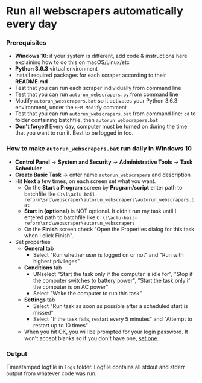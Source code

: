 # Run all webscrapers automatically every day

### Prerequisites
* **Windows 10**: if your system is different, add code & instructions here explaining how to do this on macOS/Linux/etc
* **Python 3.6.3** virtual environment
* Install required packages for each scraper according to their **README.md**
* Test that you can run each scraper individually from command line
* Test that you can run `autorun_webscrapers.py` from command line
* Modify `autorun_webscrapers.bat` so it activates your Python 3.6.3 environment, under the `REM Modify` comment
* Test that you can run `autorun_webscrapers.bat` from command line: `cd` to folder containing batchfile, then `autorun_webscrapers.bat`
* **Don't forget!** Every day, computer must be turned on during the time that you want to run it. Best to be logged in too.

### How to make `autorun_webscrapers.bat` run daily in Windows 10
* **Control Panel** -> **System and Security** -> **Administrative Tools** -> **Task Scheduler**
* **Create Basic Task** -> enter name `autorun_webscrapers` and description
* Hit **Next** a few times, on each screen set what you want.
	* On the **Start a Program** screen by **Program/script** enter path to batchfile like `C:\l\aclu-bail-reform\src\webscraper\autorun_webscrapers\autorun_webscrapers.bat`
	* **Start in (optional)** is NOT optional. It didn't run my task until I entered path to batchfile like `C:\l\aclu-bail-reform\src\webscraper\autorun_webscrapers`
	* On the **Finish** screen check "Open the Properties dialog for this task when I click Finish".
* Set properties
	* **General** tab
		* Select "Run whether user is logged on or not" and "Run with highest privileges"
	* **Conditions** tab
		* UNselect "Start the task only if the computer is idle for", "Stop if the computer switches to battery power", 
		"Start the task only if the computer is on AC power"
		* Select "Wake the computer to run this task"
	* **Settings** tab
		* Select "Run task as soon as possible after a scheduled start is missed"
		* Select "If the task fails, restart every 5 minutes" and "Attempt to restart up to 10 times"
	* When you hit OK, you will be prompted for your login password. It won't accept blanks so if you don't have one, [set one](https://www.google.com/search?&q=change+windows+10+account+password).

### Output
Timestamped logfile in `logs` folder. Logfile contains all stdout and stderr output from whatever code was run.